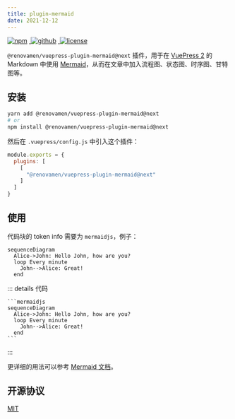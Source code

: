 ```yaml
---
title: plugin-mermaid
date: 2021-12-12
---
```


<p>
  <a href="https://www.npmjs.com/package/@renovamen/vuepress-plugin-mermaid/v/next" target="_blank">
    <img src="https://img.shields.io/npm/v/@renovamen/vuepress-plugin-mermaid/next.svg?style=flat-square&logo=npm" style="display: inline; margin: 0 4px 0 0" alt="npm">
  </a>
  <a href="https://github.com/Renovamen/vuepress-theme-gungnir/tree/main/packages/plugins/mermaid" target="_blank">
    <img src="https://img.shields.io/badge/GitHub-@renovamen/vuepress--plugin--mermaid-26A2FF?style=flat-square&logo=github" style="display: inline; margin: 0 4px 0 0" alt="github">
  </a>
  <a href="https://github.com/Renovamen/vuepress-theme-gungnir/blob/main/packages/plugins/mermaid/LICENSE" target="_blank">
    <img src="https://img.shields.io/badge/License-MIT-green?style=flat-square" style="display: inline; margin: 0 4px 0 0" alt="license">
  </a>
</p>

`@renovamen/vuepress-plugin-mermaid@next` 插件，用于在 [VuePress 2](https://v2.vuepress.vuejs.org/) 的 Markdown 中使用 [Mermaid](https://mermaid-js.github.io)，从而在文章中加入流程图、状态图、时序图、甘特图等。


## 安装

```bash
yarn add @renovamen/vuepress-plugin-mermaid@next
# or
npm install @renovamen/vuepress-plugin-mermaid@next
```

然后在 `.vuepress/config.js` 中引入这个插件：

```js
module.exports = {
  plugins: [
    [
      "@renovamen/vuepress-plugin-mermaid@next"
    ]
  ]
}
```


## 使用

代码块的 token info 需要为 `mermaidjs`，例子：

```mermaidjs
sequenceDiagram
  Alice->John: Hello John, how are you?
  loop Every minute
    John-->Alice: Great!
  end
```

::: details 代码
~~~
```mermaidjs
sequenceDiagram
  Alice->John: Hello John, how are you?
  loop Every minute
    John-->Alice: Great!
  end
```
~~~
:::

更详细的用法可以参考 [Mermaid 文档](https://mermaid-js.github.io)。


## 开源协议

[MIT](https://github.com/Renovamen/vuepress-theme-gungnir/blob/main/packages/plugins/mermaid/LICENSE)
